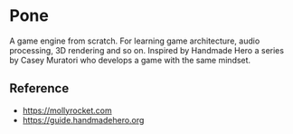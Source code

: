 # Pone
A game engine from scratch. For learning game architecture, audio processing, 3D rendering and so on.
Inspired by Handmade Hero a series by Casey Muratori who develops a game with the same mindset.

## Reference
- https://mollyrocket.com
- https://guide.handmadehero.org
